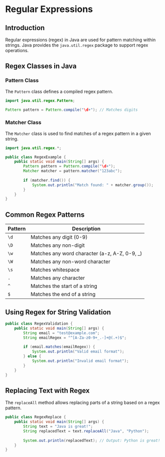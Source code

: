 # Regular Expressions

## Introduction
Regular expressions (regex) in Java are used for pattern matching within strings. Java provides the `java.util.regex` package to support regex operations.

## Regex Classes in Java
### Pattern Class
The `Pattern` class defines a compiled regex pattern.
```java
import java.util.regex.Pattern;

Pattern pattern = Pattern.compile("\d+"); // Matches digits
```

### Matcher Class
The `Matcher` class is used to find matches of a regex pattern in a given string.
```java
import java.util.regex.*;

public class RegexExample {
    public static void main(String[] args) {
        Pattern pattern = Pattern.compile("\d+");
        Matcher matcher = pattern.matcher("123abc");
        
        if (matcher.find()) {
            System.out.println("Match found: " + matcher.group());
        }
    }
}
```

## Common Regex Patterns
| Pattern | Description |
|---------|-------------|
| `\d`    | Matches any digit (0-9) |
| `\D`    | Matches any non-digit |
| `\w`    | Matches any word character (a-z, A-Z, 0-9, _) |
| `\W`    | Matches any non-word character |
| `\s`    | Matches whitespace |
| `.`      | Matches any character |
| `^`      | Matches the start of a string |
| `$`      | Matches the end of a string |

## Using Regex for String Validation
```java
public class RegexValidation {
    public static void main(String[] args) {
        String email = "test@example.com";
        String emailRegex = "^[A-Za-z0-9+_.-]+@(.+)$";
        
        if (email.matches(emailRegex)) {
            System.out.println("Valid email format");
        } else {
            System.out.println("Invalid email format");
        }
    }
}
```

## Replacing Text with Regex
The `replaceAll` method allows replacing parts of a string based on a regex pattern.
```java
public class RegexReplace {
    public static void main(String[] args) {
        String text = "Java is great!";
        String replacedText = text.replaceAll("Java", "Python");
        
        System.out.println(replacedText); // Output: Python is great!
    }
}
```

